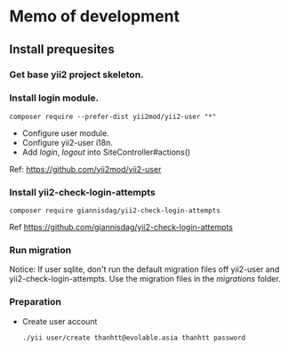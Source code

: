 # Memo of development

## Install prequesites

### Get base yii2 project skeleton.

### Install login module.

```shell
composer require --prefer-dist yii2mod/yii2-user "*"
```

* Configure user module.
* Configure yii2-user i18n.
* Add *login*, *logout* into SiteController#actions()

Ref: https://github.com/yii2mod/yii2-user

### Install yii2-check-login-attempts

```shell
composer require giannisdag/yii2-check-login-attempts
```

Ref https://github.com/giannisdag/yii2-check-login-attempts

### Run migration

Notice: If user sqlite, don't run the default migration files off yii2-user and yii2-check-login-attempts.
Use the migration files in the *migrations* folder.

### Preparation

* Create user account
  ```shell
  ./yii user/create thanhtt@evolable.asia thanhtt password
  ```
